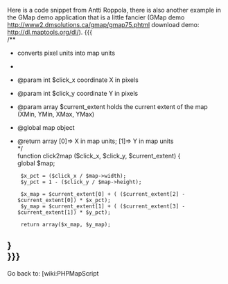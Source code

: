 Here is a code snippet from Antti Roppola, there is also another example in the GMap demo application that is a little fancier (GMap demo http://www2.dmsolutions.ca/gmap/gmap75.phtml download demo: http://dl.maptools.org/dl/).
{{{                                                                                                                                                                                                                               
/**                                                                                                                                                                                                                               
 * converts pixel units into map units                                                                                                                                                                                            
 *                                                                                                                                                                                                                                
 * @param int $click_x coordinate X in pixels                                                                                                                                                                                     
 * @param int $click_y coordinate Y in pixels                                                                                                                                                                                     
 * @param array $current_extent holds the current extent of the map (XMin, YMin, XMax, YMax)                                                                                                                                      
 * @global map object                                                                                                                                                                                                             
 * @return array  [0]=> X in map units; [1]=> Y in map units                                                                                                                                                                      
 */                                                                                                                                                                                                                               
function click2map ($click_x, $click_y, $current_extent) {                                                                                                                                                                        
        global $map;                                                                                                                                                                                                              
                                                                                                                                                                                                                                  
        $x_pct = ($click_x / $map->width);                                                                                                                                                                                        
        $y_pct = 1 - ($click_y / $map->height);                                                                                                                                                                                   
                                                                                                                                                                                                                                  
        $x_map = $current_extent[0] + ( ($current_extent[2] - $current_extent[0]) * $x_pct);                                                                                                                                      
        $y_map = $current_extent[1] + ( ($current_extent[3] - $current_extent[1]) * $y_pct);                                                                                                                                      
                                                                                                                                                                                                                                  
        return array($x_map, $y_map);                                                                                                                                                                                             
}                                                                                                                                                                                                                                 
}}}                                                                                                                                                                                                                               
----                                                                                                                                                                                                                              
Go back to: [wiki:PHPMapScript
